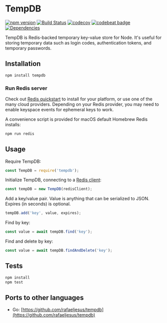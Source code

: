 # TempDB

[![npm version](https://badge.fury.io/js/tempdb.svg)](https://badge.fury.io/js/tempdb)
[![Build Status](https://travis-ci.org/shanev/tempdb.svg?branch=master)](https://travis-ci.org/shanev/tempdb)
[![codecov](https://codecov.io/gh/shanev/tempdb/branch/master/graph/badge.svg)](https://codecov.io/gh/shanev/tempdb)
[![codebeat badge](https://codebeat.co/badges/c614ab13-0067-4bec-b4af-7683d01d0434)](https://codebeat.co/projects/github-com-shanev-tempdb-master)
[![Dependencies](https://david-dm.org/shanev/tempdb.svg)](https://david-dm.org/shanev/tempdb)

TempDB is Redis-backed temporary key-value store for Node. It's useful for storing temporary data such as login codes, authentication tokens, and temporary passwords.

## Installation

```sh
npm install tempdb
```

### Run Redis server

Check out [Redis quickstart](https://redis.io/topics/quickstart) to install for your platform, or use one of the many cloud providers. Depending on your Redis provider, you may need to enable keyspace events for ephemeral keys to work.

A convenience script is provided for macOS default Homebrew Redis installs:

```sh
npm run redis
```

## Usage

Require TempDB:
```js
const TempDB = require('tempdb');
```

Initialize TempDB, connecting to a [Redis client](https://github.com/NodeRedis/node_redis):
```js
const tempDB = new TempDB(redisClient);
```

Add a key/value pair. Value is anything that can be serialized to JSON. Expires (in seconds) is optional.
```js
tempDB.add('key', value, expires);
```

Find by key:
```js
const value = await tempDB.find('key');
```

Find and delete by key:
```js
const value = await tempDB.findAndDelete('key');
```

## Tests

```sh
npm install
npm test
```

## Ports to other languages

* Go: [https://github.com/rafaeljesus/tempdb](https://github.com/rafaeljesus/tempdb)
